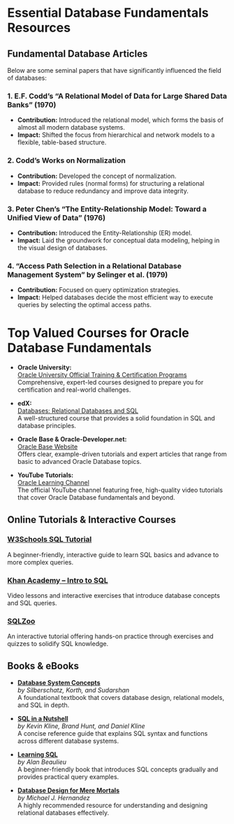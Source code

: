 # Essential Database Fundamentals Resources

## Fundamental Database Articles

Below are some seminal papers that have significantly influenced the field of databases:

### 1. E.F. Codd’s “A Relational Model of Data for Large Shared Data Banks” (1970)
- **Contribution:** Introduced the relational model, which forms the basis of almost all modern database systems.
- **Impact:** Shifted the focus from hierarchical and network models to a flexible, table-based structure.

### 2. Codd’s Works on Normalization
- **Contribution:** Developed the concept of normalization.
- **Impact:** Provided rules (normal forms) for structuring a relational database to reduce redundancy and improve data integrity.

### 3. Peter Chen’s “The Entity-Relationship Model: Toward a Unified View of Data” (1976)
- **Contribution:** Introduced the Entity-Relationship (ER) model.
- **Impact:** Laid the groundwork for conceptual data modeling, helping in the visual design of databases.

### 4. “Access Path Selection in a Relational Database Management System” by Selinger et al. (1979)
- **Contribution:** Focused on query optimization strategies.
- **Impact:** Helped databases decide the most efficient way to execute queries by selecting the optimal access paths.

# Top Valued Courses for Oracle Database Fundamentals

- **Oracle University:**  
  [Oracle University Official Training & Certification Programs](https://education.oracle.com/)  
  Comprehensive, expert-led courses designed to prepare you for certification and real-world challenges.

- **edX:**  
  [Databases: Relational Databases and SQL](https://learning.edx.org/course/course-v1:StanfordOnline+SOE.YDB-SQL0001+2T2020/home)  
  A well-structured course that provides a solid foundation in SQL and database principles.

- **Oracle Base & Oracle-Developer.net:**  
  [Oracle Base Website](https://oracle-base.com/)  
  Offers clear, example-driven tutorials and expert articles that range from basic to advanced Oracle Database topics.

- **YouTube Tutorials:**  
  [Oracle Learning Channel](https://www.youtube.com/user/OracleLearning)  
  The official YouTube channel featuring free, high-quality video tutorials that cover Oracle Database fundamentals and beyond.


## Online Tutorials & Interactive Courses

### [W3Schools SQL Tutorial](https://www.w3schools.com/sql/)
A beginner-friendly, interactive guide to learn SQL basics and advance to more complex queries.

### [Khan Academy – Intro to SQL](https://www.khanacademy.org/computing/computer-programming/sql)
Video lessons and interactive exercises that introduce database concepts and SQL queries.

### [SQLZoo](https://sqlzoo.net/)
An interactive tutorial offering hands-on practice through exercises and quizzes to solidify SQL knowledge.


## Books & eBooks

- **[Database System Concepts](https://mrce.in/ebooks/Database%20System%20Concepts%207th%20Ed.pdf)**  
  *by Silberschatz, Korth, and Sudarshan*  
  A foundational textbook that covers database design, relational models, and SQL in depth.

- **[SQL in a Nutshell](https://theswissbay.ch/pdf/Gentoomen%20Library/Databases/mssql/SQL%20In%20Nutshell%202001.pdf)**  
  *by Kevin Kline, Brand Hunt, and Daniel Kline*  
  A concise reference guide that explains SQL syntax and functions across different database systems.

- **[Learning SQL](https://www.r-5.org/files/books/computers/languages/sql/mysql/Alan_Beaulieu-Learning_SQL-EN.pdf)**  
  *by Alan Beaulieu*  
  A beginner-friendly book that introduces SQL concepts gradually and provides practical query examples.

- **[Database Design for Mere Mortals](https://ptgmedia.pearsoncmg.com/images/9780321884497/samplepages/0321884493.pdf)**  
  *by Michael J. Hernandez*  
  A highly recommended resource for understanding and designing relational databases effectively.
